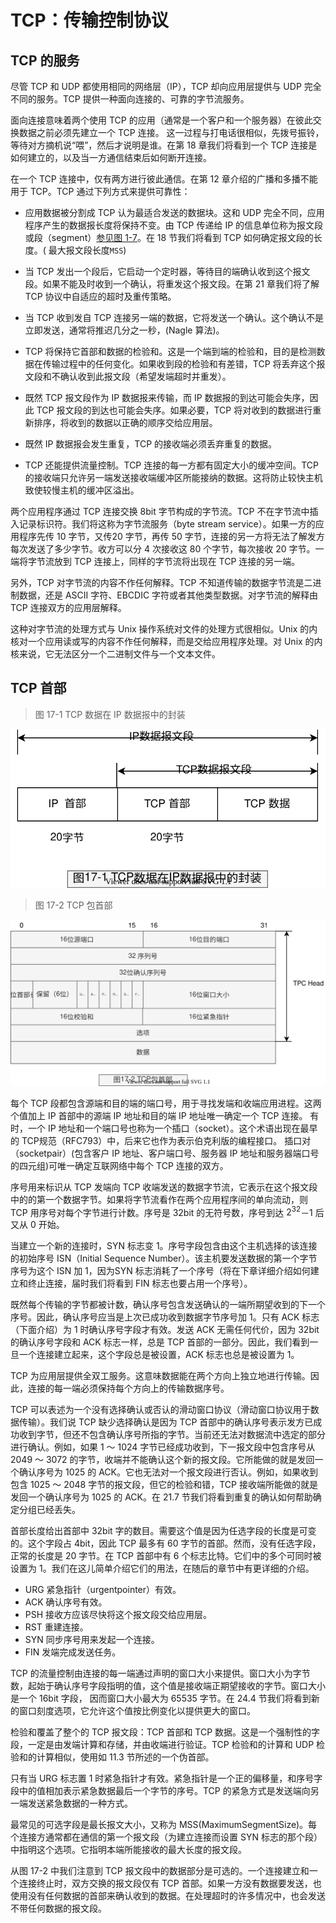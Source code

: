 # TCP：传输控制协议

## TCP 的服务

尽管 TCP 和 UDP 都使用相同的网络层（IP），TCP 却向应用层提供与 UDP 完全不同的服务。TCP 提供一种面向连接的、可靠的字节流服务。

面向连接意味着两个使用 TCP 的应用（通常是一个客户和一个服务器）在彼此交换数据之前必须先建立一个 TCP 连接。
这一过程与打电话很相似，先拨号振铃，等待对方摘机说“喂”，然后才说明是谁。在第 18 章我们将看到一个 TCP 连接是如何建立的，以及当一方通信结束后如何断开连接。

在一个 TCP 连接中，仅有两方进行彼此通信。在第 12 章介绍的广播和多播不能用于 TCP。TCP 通过下列方式来提供可靠性：

- 应用数据被分割成 TCP 认为最适合发送的数据块。这和 UDP 完全不同，应用程序产生的数据报长度将保持不变。由 TCP 传递给 IP 的信息单位称为报文段或段（segment）[参见图 1-7](./images/TCP-IP-1-7.svg)。在 18 节我们将看到 TCP 如何确定报文段的长度。( 最大报文段长度`MSS`)

- 当 TCP 发出一个段后，它启动一个定时器，等待目的端确认收到这个报文段。如果不能及时收到一个确认，将重发这个报文段。在第 21 章我们将了解 TCP 协议中自适应的超时及重传策略。

- 当 TCP 收到发自 TCP 连接另一端的数据，它将发送一个确认。这个确认不是立即发送，通常将推迟几分之一秒，(Nagle 算法)。

- TCP 将保持它首部和数据的检验和。这是一个端到端的检验和，目的是检测数据在传输过程中的任何变化。如果收到段的检验和有差错，TCP 将丢弃这个报文段和不确认收到此报文段（希望发端超时并重发）。

- 既然 TCP 报文段作为 IP 数据报来传输，而 IP 数据报的到达可能会失序，因此 TCP 报文段的到达也可能会失序。如果必要，TCP 将对收到的数据进行重新排序，将收到的数据以正确的顺序交给应用层。

- 既然 IP 数据报会发生重复，TCP 的接收端必须丢弃重复的数据。

- TCP 还能提供流量控制。TCP 连接的每一方都有固定大小的缓冲空间。TCP 的接收端只允许另一端发送接收端缓冲区所能接纳的数据。这将防止较快主机致使较慢主机的缓冲区溢出。

两个应用程序通过 TCP 连接交换 8bit 字节构成的字节流。TCP 不在字节流中插入记录标识符。我们将这称为字节流服务（byte stream service）。如果一方的应用程序先传 10 字节，又传20 字节，再传 50 字节，连接的另一方将无法了解发方每次发送了多少字节。收方可以分 4 次接收这 80 个字节，每次接收 20 字节。一端将字节流放到 TCP 连接上，同样的字节流将出现在 TCP 连接的另一端。

另外，TCP 对字节流的内容不作任何解释。TCP 不知道传输的数据字节流是二进制数据，还是 ASCII 字符、EBCDIC 字符或者其他类型数据。对字节流的解释由 TCP 连接双方的应用层解释。

这种对字节流的处理方式与 Unix 操作系统对文件的处理方式很相似。Unix 的内核对一个应用读或写的内容不作任何解释，而是交给应用程序处理。对 Unix 的内核来说，它无法区分一个二进制文件与一个文本文件。

## TCP 首部

> 图 17-1 TCP 数据在 IP 数据报中的封装

![TCP-IP-17-1.svg](./images/TCP-IP-17-1.svg)

> 图 17-2 TCP 包首部

![TCP-IP-17-2.svg](./images/TCP-IP-17-2.svg)

每个 TCP 段都包含源端和目的端的端口号，用于寻找发端和收端应用进程。这两个值加上 IP 首部中的源端 IP 地址和目的端 IP 地址唯一确定一个 TCP 连接。
有时，一个 IP 地址和一个端口号也称为一个插口（socket）。这个术语出现在最早的 TCP规范（RFC793）中，后来它也作为表示伯克利版的编程接口。
插口对（socketpair）(包含客户 IP 地址、客户端口号、服务器 IP 地址和服务器端口号的四元组)可唯一确定互联网络中每个 TCP 连接的双方。

序号用来标识从 TCP 发端向 TCP 收端发送的数据字节流，它表示在这个报文段中的的第一个数据字节。如果将字节流看作在两个应用程序间的单向流动，则 TCP 用序号对每个字节进行计数。序号是 32bit 的无符号数，序号到达 $2^32$－1 后又从 0 开始。

当建立一个新的连接时，SYN 标志变 1。序号字段包含由这个主机选择的该连接的初始序号 ISN（Initial Sequence Number）。该主机要发送数据的第一个字节序号为这个 ISN 加 1，因为SYN 标志消耗了一个序号（将在下章详细介绍如何建立和终止连接，届时我们将看到 FIN 标志也要占用一个序号）。

既然每个传输的字节都被计数，确认序号包含发送确认的一端所期望收到的下一个序号。因此，确认序号应当是上次已成功收到数据字节序号加 1。只有 ACK 标志（下面介绍）为 1 时确认序号字段才有效。发送 ACK 无需任何代价，因为 32bit 的确认序号字段和 ACK 标志一样，总是 TCP 首部的一部分。因此，我们看到一旦一个连接建立起来，这个字段总是被设置，ACK 标志也总是被设置为 1。

TCP 为应用层提供全双工服务。这意味数据能在两个方向上独立地进行传输。因此，连接的每一端必须保持每个方向上的传输数据序号。

TCP 可以表述为一个没有选择确认或否认的滑动窗口协议（滑动窗口协议用于数据传输）。我们说 TCP 缺少选择确认是因为 TCP 首部中的确认序号表示发方已成功收到字节，但还不包含确认序号所指的字节。当前还无法对数据流中选定的部分进行确认。例如，如果 1 ～ 1024 字节已经成功收到，下一报文段中包含序号从 2049 ～ 3072 的字节，收端并不能确认这个新的报文段。它所能做的就是发回一个确认序号为 1025 的 ACK。它也无法对一个报文段进行否认。例如，如果收到包含 1025 ～ 2048 字节的报文段，但它的检验和错，TCP 接收端所能做的就是发回一个确认序号为 1025 的 ACK。在 21.7 节我们将看到重复的确认如何帮助确定分组已经丢失。

首部长度给出首部中 32bit 字的数目。需要这个值是因为任选字段的长度是可变的。这个字段占 4bit，因此 TCP 最多有 60 字节的首部。然而，没有任选字段，正常的长度是 20 字节。在 TCP 首部中有 6 个标志比特。它们中的多个可同时被设置为 1。我们在这儿简单介绍它们的用法，在随后的章节中有更详细的介绍。

- URG 紧急指针（urgentpointer）有效。
- ACK 确认序号有效。
- PSH 接收方应该尽快将这个报文段交给应用层。
- RST 重建连接。
- SYN 同步序号用来发起一个连接。
- FIN 发端完成发送任务。

TCP 的流量控制由连接的每一端通过声明的窗口大小来提供。窗口大小为字节数，起始于确认序号字段指明的值，这个值是接收端正期望接收的字节。窗口大小是一个 16bit 字段，
因而窗口大小最大为 65535 字节。在 24.4 节我们将看到新的窗口刻度选项，它允许这个值按比例变化以提供更大的窗口。

检验和覆盖了整个的 TCP 报文段：TCP 首部和 TCP 数据。这是一个强制性的字段，一定是由发端计算和存储，并由收端进行验证。TCP 检验和的计算和 UDP 检验和的计算相似，使用如 11.3 节所述的一个伪首部。

只有当 URG 标志置 1 时紧急指针才有效。紧急指针是一个正的偏移量，和序号字段中的值相加表示紧急数据最后一个字节的序号。TCP 的紧急方式是发送端向另一端发送紧急数据的一种方式。

最常见的可选字段是最长报文大小，又称为 MSS(MaximumSegmentSize)。每个连接方通常都在通信的第一个报文段（为建立连接而设置 SYN 标志的那个段）中指明这个选项。它指明本端所能接收的最大长度的报文段。

从图 17-2 中我们注意到 TCP 报文段中的数据部分是可选的。一个连接建立和一个连接终止时，双方交换的报文段仅有 TCP 首部。如果一方没有数据要发送，也使用没有任何数据的首部来确认收到的数据。在处理超时的许多情况中，也会发送不带任何数据的报文段。
